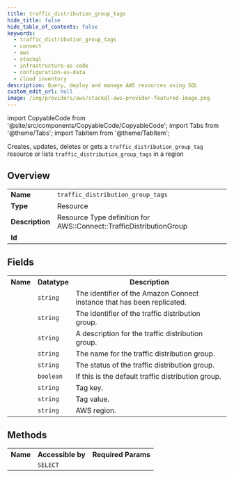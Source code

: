 ```yaml
---
title: traffic_distribution_group_tags
hide_title: false
hide_table_of_contents: false
keywords:
  - traffic_distribution_group_tags
  - connect
  - aws
  - stackql
  - infrastructure-as-code
  - configuration-as-data
  - cloud inventory
description: Query, deploy and manage AWS resources using SQL
custom_edit_url: null
image: /img/providers/aws/stackql-aws-provider-featured-image.png
---
```


import CopyableCode from '@site/src/components/CopyableCode/CopyableCode';
import Tabs from '@theme/Tabs';
import TabItem from '@theme/TabItem';

Creates, updates, deletes or gets a <code>traffic_distribution_group_tag</code> resource or lists <code>traffic_distribution_group_tags</code> in a region

## Overview
<table><tbody>
<tr><td><b>Name</b></td><td><code>traffic_distribution_group_tags</code></td></tr>
<tr><td><b>Type</b></td><td>Resource</td></tr>
<tr><td><b>Description</b></td><td>Resource Type definition for AWS::Connect::TrafficDistributionGroup</td></tr>
<tr><td><b>Id</b></td><td><CopyableCode code="aws.connect.traffic_distribution_group_tags" /></td></tr>
</tbody></table>

## Fields
<table><tbody><tr><th>Name</th><th>Datatype</th><th>Description</th></tr><tr><td><CopyableCode code="instance_arn" /></td><td><code>string</code></td><td>The identifier of the Amazon Connect instance that has been replicated.</td></tr>
<tr><td><CopyableCode code="traffic_distribution_group_arn" /></td><td><code>string</code></td><td>The identifier of the traffic distribution group.</td></tr>
<tr><td><CopyableCode code="description" /></td><td><code>string</code></td><td>A description for the traffic distribution group.</td></tr>
<tr><td><CopyableCode code="name" /></td><td><code>string</code></td><td>The name for the traffic distribution group.</td></tr>
<tr><td><CopyableCode code="status" /></td><td><code>string</code></td><td>The status of the traffic distribution group.</td></tr>
<tr><td><CopyableCode code="is_default" /></td><td><code>boolean</code></td><td>If this is the default traffic distribution group.</td></tr>
<tr><td><CopyableCode code="tag_key" /></td><td><code>string</code></td><td>Tag key.</td></tr>
<tr><td><CopyableCode code="tag_value" /></td><td><code>string</code></td><td>Tag value.</td></tr>
<tr><td><CopyableCode code="region" /></td><td><code>string</code></td><td>AWS region.</td></tr>
</tbody></table>

## Methods

<table><tbody>
  <tr>
    <th>Name</th>
    <th>Accessible by</th>
    <th>Required Params</th>
  </tr>
  <tr>
    <td><CopyableCode code="view" /></td>
    <td><code>SELECT</code></td>
    <td><CopyableCode code="region" /></td>
  </tr>
</tbody></table>








